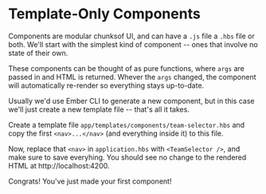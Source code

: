 # Template-Only Components

Components are modular chunksof UI, and can have a `.js` file a `.hbs` file or both. We'll start with the simplest kind of component -- ones that involve no state of their own.

These components can be thought of as pure functions, where `args` are passed in and HTML is returned. Whever the `args` changed, the component will automatically re-render so everything stays up-to-date.

Usually we'd use Ember CLI to generate a new component, but in this case we'll just create a new template file -- that's all it takes.

Create a template file `app/templates/components/team-selector.hbs` and copy the first `<nav>...</nav>` (and everything inside it) to this file.

Now, replace that `<nav>` in `application.hbs` with `<TeamSelector />`, and make sure to save everyhing.
You should see no change to the rendered HTML at http://localhost:4200.

Congrats! You've just made your first component!
